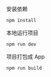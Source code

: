 安装依赖

```bash
npm install
```

本地运行项目

```bash
npm run dev
```

项目打包成 App

```bash
npm run build
```
